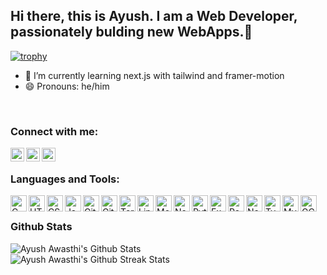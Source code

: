 ## Hi there, this is Ayush. I am a Web Developer, passionately bulding new WebApps.👋
[![trophy](https://github-profile-trophy.vercel.app/?username=ayushx007&theme=onedark)](https://github.com/ryo-ma/github-profile-trophy)
- 🌱 I’m currently learning next.js with tailwind and framer-motion 
- 😄 Pronouns: he/him

<br />

### Connect with me:

[<img align="left" alt="ayushx007| Facebook" width="22px" src="https://cdn.jsdelivr.net/npm/simple-icons@v3/icons/facebook.svg" />][facebook]
[<img align="left" alt="ayushx007 | LinkedIn" width="22px" src="https://cdn.jsdelivr.net/npm/simple-icons@v3/icons/linkedin.svg" />][linkedin]
[<img align="left" alt="ayushx007 | Instagram" width="22px" src="https://cdn.jsdelivr.net/npm/simple-icons@v3/icons/instagram.svg" />][instagram]

<br />

### Languages and Tools:

<img align="left" alt="C" width="26px" src="https://img.icons8.com/color/48/000000/c-programming.png" />

<img align="left" alt="HTML5" width="26px" src="https://profilinator.rishav.dev/skills-assets/html5-original-wordmark.svg" />

<img align="left" alt="CSS3" width="26px" src="https://profilinator.rishav.dev/skills-assets/css3-original-wordmark.svg" />

<img align="left" alt="Javascript" width="26px" src="https://profilinator.rishav.dev/skills-assets/javascript-original.svg">

<img align="left" alt="Git" width="26px" src="https://img.icons8.com/color/48/000000/git.png" />

<img align="left" alt="GitHub" width="26px" src="https://upload.wikimedia.org/wikipedia/commons/thumb/9/91/Octicons-mark-github.svg/900px-Octicons-mark-github.svg.png?20180806170715" />

<img align="left" alt="Terminal" width="26px" src="https://upload.wikimedia.org/wikipedia/commons/6/6f/Octicons-terminal.svg" />

<img align="left" alt="Linux" width="26px" src="https://upload.wikimedia.org/wikipedia/commons/thumb/a/ab/Linux_Logo_in_Linux_Libertine_Font.svg/767px-Linux_Logo_in_Linux_Libertine_Font.svg.png?20220904132037"/>

<img align="left" alt="MongoDB" width="26px" src="https://profilinator.rishav.dev/skills-assets/mongodb-original-wordmark.svg">

<img align="left" alt="NodeJS" width="26px" src="https://profilinator.rishav.dev/skills-assets/nodejs-original-wordmark.svg">

<img align="left" alt="Python" width="26px" src="https://profilinator.rishav.dev/skills-assets/python-original.svg">

<img align="left" alt="Express" width="26px" src="https://profilinator.rishav.dev/skills-assets/express-original-wordmark.svg">

<img align="left" alt="React.js" width="26px" src="https://upload.wikimedia.org/wikipedia/commons/thumb/a/a7/React-icon.svg/768px-React-icon.svg.png?20220125121207">

<img align="left" alt="Next.js" width="26px" src="https://seeklogo.com/images/N/next-js-logo-8FCFF51DD2-seeklogo.com.png">

<img align="left" alt="Typescript" width="26px" src="https://upload.wikimedia.org/wikipedia/commons/thumb/4/4c/Typescript_logo_2020.svg/768px-Typescript_logo_2020.svg.png?20221110153201">

<img align="left" alt="MySQL" width="26px" src="https://profilinator.rishav.dev/skills-assets/mysql-original-wordmark.svg">

<img align="left" alt="GCP" width="26px" src="https://profilinator.rishav.dev/skills-assets/google_cloud-icon.svg">


<br />

### Github Stats

<img alt="Ayush Awasthi's Github Stats" src="https://github-readme-stats.vercel.app/api?username=ayushx007&show_icons=true&include_all_commits=true&count_private=true&theme=dark" />
<br />
<img alt="Ayush Awasthi's Github Streak Stats" src="http://github-readme-streak-stats.herokuapp.com/?user=ayushx007&theme=dark" />

[facebook]: https://www.facebook.com/ayush.awasthi.7/
[instagram]: https://instagram.com/ayushx07
[linkedin]: https://www.linkedin.com/in/ayush-awasthi-8167a416b/
